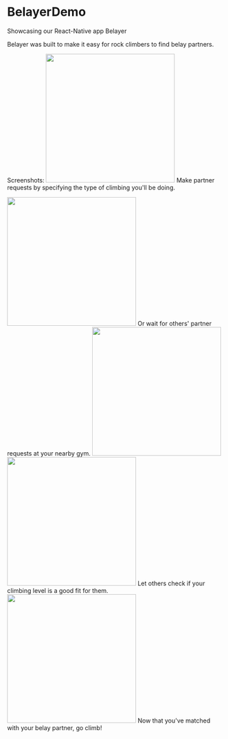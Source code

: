 # BelayerDemo
Showcasing our React-Native app Belayer

Belayer was built to make it easy for rock climbers to find
belay partners.

Screenshots:
<img src="/images/screenshot_1" width="300" >
Make partner requests by specifying the type of climbing you'll be doing.

<img src="/images/screenshot_2" width="300" >
Or wait for others' partner requests at your nearby gym.

<img src="/images/screenshot_3" width="300" >

<img src="/images/screenshot_4" width="300" >
Let others check if your climbing level is a good fit for them.

<img src="/images/screenshot_5" width="300" >
Now that you've matched with your belay partner, go climb!
